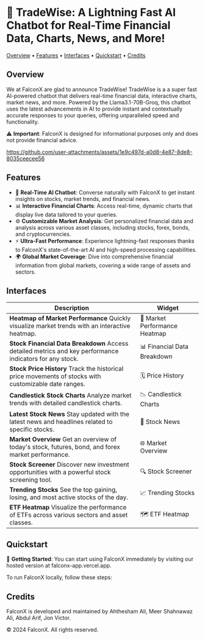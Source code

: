 # 🚀 TradeWise: A Lightning Fast AI Chatbot for Real-Time Financial Data, Charts, News, and More!

[Overview](#overview) • [Features](#features) • [Interfaces](#interfaces) • [Quickstart](#quickstart) • [Credits](#credits)

## Overview

We at FalconX are glad to announce TradeWise!
TradeWise is a a super fast AI-powered chatbot that delivers real-time financial data, interactive charts, market news, and more. Powered by the Llama3.1-70B-Groq, this chatbot uses the latest advancements in AI to provide instant and contextually accurate responses to your queries, offering unparalleled speed and functionality.

⚠️ **Important**: FalconX is designed for informational purposes only and does not provide financial advice.


https://github.com/user-attachments/assets/1e9c497d-a0d8-4e87-8de8-8035ceecee56


## Features

* 🤖 **Real-Time AI Chatbot**: Converse naturally with FalconX to get instant insights on stocks, market trends, and financial news.
* 📊 **Interactive Financial Charts**: Access real-time, dynamic charts that display live data tailored to your queries.
* ⚙️ **Customizable Market Analysis**: Get personalized financial data and analysis across various asset classes, including stocks, forex, bonds, and cryptocurrencies.
* ⚡ **Ultra-Fast Performance**: Experience lightning-fast responses thanks to FalconX's state-of-the-art AI and high-speed processing capabilities.
* 🌍 **Global Market Coverage**: Dive into comprehensive financial information from global markets, covering a wide range of assets and sectors.

## Interfaces

| Description | Widget |
|-------------|--------|
| **Heatmap of Market Performance** Quickly visualize market trends with an interactive heatmap. | 🚦 Market Performance Heatmap |
| **Stock Financial Data Breakdown** Access detailed metrics and key performance indicators for any stock. | 📊 Financial Data Breakdown |
| **Stock Price History** Track the historical price movements of stocks with customizable date ranges. | 🗓️ Price History |
| **Candlestick Stock Charts** Analyze market trends with detailed candlestick charts. | 📉 Candlestick Charts |
| **Latest Stock News** Stay updated with the latest news and headlines related to specific stocks. | 📰 Stock News |
| **Market Overview** Get an overview of today's stock, futures, bond, and forex market performance. | 🌐 Market Overview |
| **Stock Screener** Discover new investment opportunities with a powerful stock screening tool. | 🔍 Stock Screener |
| **Trending Stocks** See the top gaining, losing, and most active stocks of the day. | 📈 Trending Stocks |
| **ETF Heatmap** Visualize the performance of ETFs across various sectors and asset classes. | 🗺️ ETF Heatmap |

## Quickstart

🚀 **Getting Started**: You can start using FalconX immediately by visiting our hosted version at falconx-app.vercel.app.

To run FalconX locally, follow these steps:

## Credits
FalconX is developed and maintained by Ahthesham Ali, Meer Shahnawaz Ali, Abdul Arif, Jon Victor. 

© 2024 FalconX. All rights reserved.
